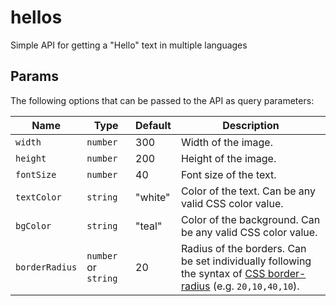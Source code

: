# hellos
Simple API for getting a "Hello" text in multiple languages

## Params

The following options that can be passed to the API as query parameters:

| Name           | Type                  | Default  | Description                                                 |
|----------------|-----------------------|----------|-------------------------------------------------------------|
| `width`        | `number`              | 300      | Width of the image.                                         |
| `height`       | `number`              | 200      | Height of the image.                                        |
| `fontSize`     | `number`              | 40       | Font size of the text.                                      |
| `textColor`    | `string`              | "white"  | Color of the text. Can be any valid CSS color value.        |
| `bgColor`      | `string`              | "teal"   | Color of the background. Can be any valid CSS color value.  |
| `borderRadius` | `number` or `string`  | 20       | Radius of the borders. Can be set individually following the syntax of [CSS border-radius](https://developer.mozilla.org/en-US/docs/Web/CSS/border-radius#values) (e.g. `20,10,40,10`). |
